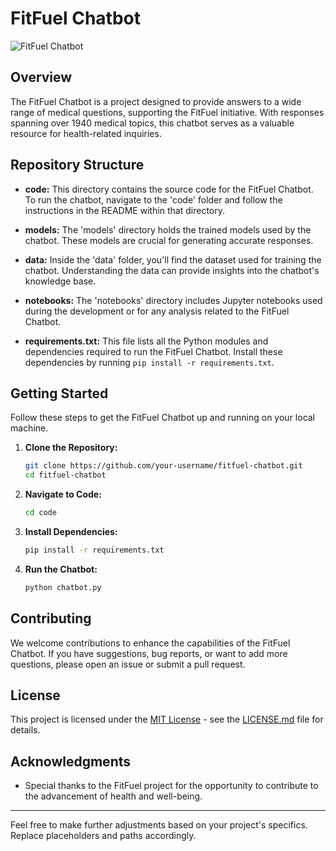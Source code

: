 # FitFuel Chatbot

![FitFuel Chatbot](path/to/your/image.png)

## Overview

The FitFuel Chatbot is a project designed to provide answers to a wide range of medical questions, supporting the FitFuel initiative. With responses spanning over 1940 medical topics, this chatbot serves as a valuable resource for health-related inquiries.

## Repository Structure

- **code:** This directory contains the source code for the FitFuel Chatbot. To run the chatbot, navigate to the 'code' folder and follow the instructions in the README within that directory.

- **models:** The 'models' directory holds the trained models used by the chatbot. These models are crucial for generating accurate responses.

- **data:** Inside the 'data' folder, you'll find the dataset used for training the chatbot. Understanding the data can provide insights into the chatbot's knowledge base.

- **notebooks:** The 'notebooks' directory includes Jupyter notebooks used during the development or for any analysis related to the FitFuel Chatbot.

- **requirements.txt:** This file lists all the Python modules and dependencies required to run the FitFuel Chatbot. Install these dependencies by running `pip install -r requirements.txt`.

## Getting Started

Follow these steps to get the FitFuel Chatbot up and running on your local machine.

1. **Clone the Repository:**
    ```bash
    git clone https://github.com/your-username/fitfuel-chatbot.git
    cd fitfuel-chatbot
    ```

2. **Navigate to Code:**
    ```bash
    cd code
    ```

3. **Install Dependencies:**
    ```bash
    pip install -r requirements.txt
    ```

4. **Run the Chatbot:**
    ```bash
    python chatbot.py
    ```

## Contributing

We welcome contributions to enhance the capabilities of the FitFuel Chatbot. If you have suggestions, bug reports, or want to add more questions, please open an issue or submit a pull request.

## License

This project is licensed under the [MIT License](LICENSE.md) - see the [LICENSE.md](LICENSE.md) file for details.

## Acknowledgments

- Special thanks to the FitFuel project for the opportunity to contribute to the advancement of health and well-being.

---

Feel free to make further adjustments based on your project's specifics. Replace placeholders and paths accordingly.

